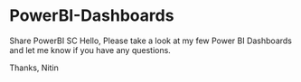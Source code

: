 # PowerBI-Dashboards
Share PowerBI SC
Hello, Please take a look at my few Power BI Dashboards and let me know if you have any questions.

Thanks,
Nitin
